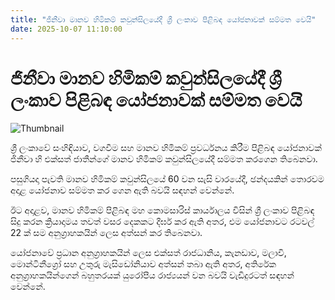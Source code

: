```yaml
---
title: "ජිනීවා මානව හිමිකම් කවුන්සිලයේදී ශ්‍රී ලංකාව පිළිබඳ යෝජනාවක් සම්මත වෙයි"
date: 2025-10-07 11:10:00
---
```


# ජිනීවා මානව හිමිකම් කවුන්සිලයේදී ශ්‍රී ලංකාව පිළිබඳ යෝජනාවක් සම්මත වෙයි

![Thumbnail](https://helakuru.sgp1.cdn.digitaloceanspaces.com/esana/images/lib/united-nations-human-rights-archived.jpg)

ශ්‍රී ලංකාවේ සංහිඳියාව, වගවීම සහ මානව හිමිකම් ප්‍රවර්ධනය කිරීම පිළිබඳ යෝජනාවක් ජිනීවා හි එක්සත් ජාතීන්ගේ මානව හිමිකම් කවුන්සිලයේදී සම්මත කරගෙන තිබෙනවා.

පසුගියදා පැවති මානව හිමිකම් කවුන්සිලයේ 60 වන සැසි වාරයේදී, ඡන්දයකින් තොරවම අදාළ යෝජනාව සම්මත කර ගෙන ඇති බවයි සඳහන් වෙන්නේ.

ඊට අදාළව, මානව හිමිකම් පිළිබඳ මහ කොමසාරිස් කාර්යාලය විසින් ශ්‍රී ලංකාව පිළිබඳ සිදු කරන ක්‍රියාදාමය තවත් වසර දෙකකට දීර්ඝ කර ඇති අතර, එම යෝජනාවට රටවල් 22 ක් සම අනුග්‍රාහකයින් ලෙස අත්සන් කර තිබෙනවා.

යෝජනාවේ ප්‍රධාන අනුග්‍රාහකයින් ලෙස එක්සත් රාජධානිය, කැනඩාව, මලාවි, මොන්ටිනීග්‍රෝ සහ උතුරු මැසිඩෝනියාව අත්සන් තබා ඇති අතර, අතිරේක අනුග්‍රාහකයින්ගෙන් බහුතරයක් යුරෝපීය රාජ්‍යයන් වන බවයි වැඩිදුරටත් සඳහන් වෙන්නේ.

